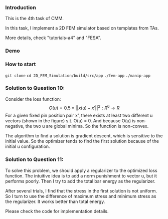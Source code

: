 ### Introduction

This is the 4th task of CMM.

In this task, I implement a 2D FEM simulator based on templates from TAs.

More details, check "tutorials-a4" and "FESA".

### Demo


### How to start

```git clone```
```cd 2D_FEM_Simulation/build/src/app```
```./fem-app```
```./manip-app```

### Solution to Question 10:
Consider the loss function: $$O(u) = 0.5*||x(u)-x'||^2 : R^6 \rightarrow R $$ For a given fixed pin position pair x', there exists at least two different u vectors (shown in the figure) s.t. O(u) = 0. And because O(u) is non-negative, the two u are global minima. So the function is non-convex.

The algorithm to find a solution is gradient descent, which is sensitive to the initial value. So the optimizer tends to find the first solution because of the initial u configuration.

### Solution to Question 11:
To solve this problem, we should apply a regularizer to the optimized loss function. The intuitive idea is to add a norm punishment to vector u, but it performs poorly. Then I try to add the total bar energy as the regularizer.

After several trials, I find that the stress in the first solution is not uniform. So I turn to use the difference of maximum stress and minimum stress as the regularizer. It works better than total energy.

Please check the code for implementation details.

